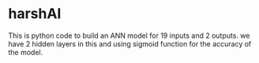# harshAI
This is python code to build an ANN model for 19 inputs and 2 outputs.
we have 2 hidden layers in this and using sigmoid function for the accuracy of the model.
